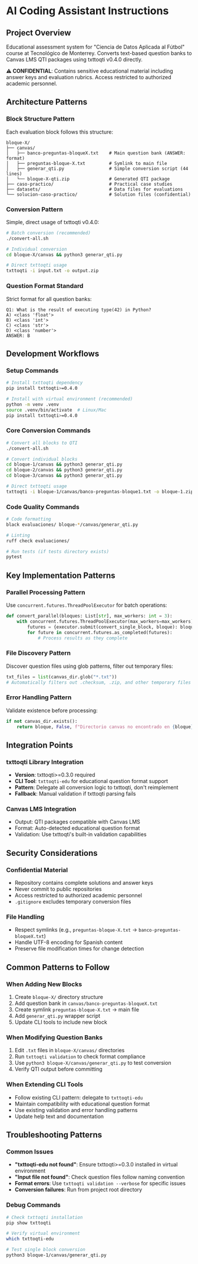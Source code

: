 # AI Coding Assistant Instructions

## Project Overview
Educational assessment system for "Ciencia de Datos Aplicada al Fútbol" course at Tecnológico de Monterrey. Converts text-based question banks to Canvas LMS QTI packages using txttoqti v0.4.0 directly.

**⚠️ CONFIDENTIAL**: Contains sensitive educational material including answer keys and evaluation rubrics. Access restricted to authorized academic personnel.

## Architecture Patterns

### Block Structure Pattern
Each evaluation block follows this structure:
```
bloque-X/
├── canvas/
│   ├── banco-preguntas-bloqueX.txt    # Main question bank (ANSWER: format)
│   ├── preguntas-bloque-X.txt         # Symlink to main file
│   ├── generar_qti.py                 # Simple conversion script (44 lines)
│   └── bloque-X-qti.zip               # Generated QTI package
├── caso-practico/                     # Practical case studies
├── datasets/                          # Data files for evaluations
└── solucion-caso-practico/            # Solution files (confidential)
```

### Conversion Pattern
Simple, direct usage of txttoqti v0.4.0:
```bash
# Batch conversion (recommended)
./convert-all.sh

# Individual conversion
cd bloque-X/canvas && python3 generar_qti.py

# Direct txttoqti usage
txttoqti -i input.txt -o output.zip
```

### Question Format Standard
Strict format for all question banks:
```
Q1: What is the result of executing type(42) in Python?
A) <class 'float'>
B) <class 'int'>
C) <class 'str'>
D) <class 'number'>
ANSWER: B
```

## Development Workflows

### Setup Commands
```bash
# Install txttoqti dependency
pip install txttoqti>=0.4.0

# Install with virtual environment (recommended)
python -m venv .venv
source .venv/bin/activate  # Linux/Mac
pip install txttoqti>=0.4.0
```

### Core Conversion Commands
```bash
# Convert all blocks to QTI
./convert-all.sh

# Convert individual blocks
cd bloque-1/canvas && python3 generar_qti.py
cd bloque-2/canvas && python3 generar_qti.py
cd bloque-3/canvas && python3 generar_qti.py

# Direct txttoqti usage
txttoqti -i bloque-1/canvas/banco-preguntas-bloque1.txt -o bloque-1.zip
```

### Code Quality Commands
```bash
# Code formatting
black evaluaciones/ bloque-*/canvas/generar_qti.py

# Linting
ruff check evaluaciones/

# Run tests (if tests directory exists)
pytest
```

## Key Implementation Patterns

### Parallel Processing Pattern
Use `concurrent.futures.ThreadPoolExecutor` for batch operations:
```python
def convert_parallel(bloques: List[str], max_workers: int = 3):
    with concurrent.futures.ThreadPoolExecutor(max_workers=max_workers) as executor:
        futures = {executor.submit(convert_single_block, bloque): bloque for bloque in bloques}
        for future in concurrent.futures.as_completed(futures):
            # Process results as they complete
```

### File Discovery Pattern
Discover question files using glob patterns, filter out temporary files:
```python
txt_files = list(canvas_dir.glob("*.txt"))
# Automatically filters out .checksum, .zip, and other temporary files
```

### Error Handling Pattern
Validate existence before processing:
```python
if not canvas_dir.exists():
    return bloque, False, f"Directorio canvas no encontrado en {bloque}"
```

## Integration Points

### txttoqti Library Integration
- **Version**: txttoqti>=0.3.0 required
- **CLI Tool**: `txttoqti-edu` for educational question format support
- **Pattern**: Delegate all conversion logic to txttoqti, don't reimplement
- **Fallback**: Manual validation if txttoqti parsing fails

### Canvas LMS Integration
- Output: QTI packages compatible with Canvas LMS
- Format: Auto-detected educational question format
- Validation: Use txttoqti's built-in validation capabilities

## Security Considerations

### Confidential Material
- Repository contains complete solutions and answer keys
- Never commit to public repositories
- Access restricted to authorized academic personnel
- `.gitignore` excludes temporary conversion files

### File Handling
- Respect symlinks (e.g., `preguntas-bloque-X.txt` → `banco-preguntas-bloqueX.txt`)
- Handle UTF-8 encoding for Spanish content
- Preserve file modification times for change detection

## Common Patterns to Follow

### When Adding New Blocks
1. Create `bloque-X/` directory structure
2. Add question bank in `canvas/banco-preguntas-bloqueX.txt`
3. Create symlink `preguntas-bloque-X.txt` → main file
4. Add `generar_qti.py` wrapper script
5. Update CLI tools to include new block

### When Modifying Question Banks
1. Edit `.txt` files in `bloque-X/canvas/` directories
2. Run `txttoqti validation` to check format compliance
3. Use `python3 bloque-X/canvas/generar_qti.py` to test conversion
4. Verify QTI output before committing

### When Extending CLI Tools
- Follow existing CLI pattern: delegate to `txttoqti-edu`
- Maintain compatibility with educational question format
- Use existing validation and error handling patterns
- Update help text and documentation

## Troubleshooting Patterns

### Common Issues
- **"txttoqti-edu not found"**: Ensure txttoqti>=0.3.0 installed in virtual environment
- **"Input file not found"**: Check question files follow naming convention
- **Format errors**: Use `txttoqti validation --verbose` for specific issues
- **Conversion failures**: Run from project root directory

### Debug Commands
```bash
# Check txttoqti installation
pip show txttoqti

# Verify virtual environment
which txttoqti-edu

# Test single block conversion
python3 bloque-1/canvas/generar_qti.py
```
